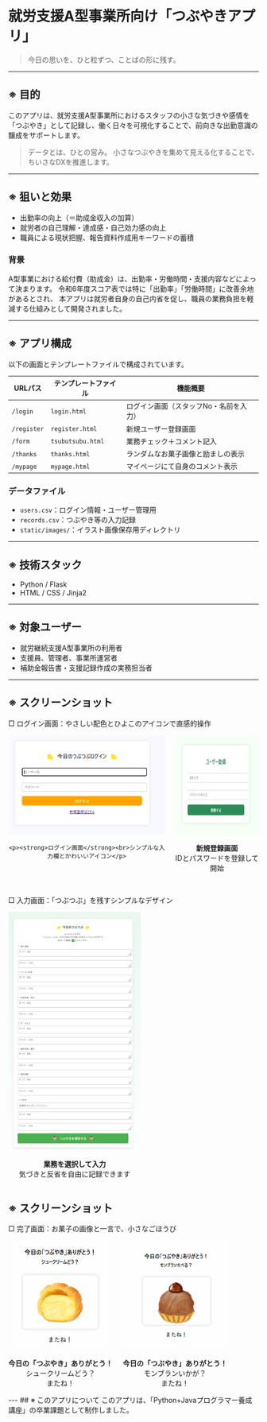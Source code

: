 # 就労支援A型事業所向け「つぶやきアプリ」

> 今日の思いを、ひと粒ずつ、ことばの形に残す。

---

## ※ 目的

このアプリは、就労支援A型事業所におけるスタッフの小さな気づきや感情を「つぶやき」として記録し、働く日々を可視化することで、前向きな出勤意識の醸成をサポートします。

> データとは、ひとの営み。
> 小さなつぶやきを集めて見える化することで、ちいさなDXを推進します。

---

## ※ 狙いと効果

* 出勤率の向上（＝助成金収入の加算）
* 就労者の自己理解・達成感・自己効力感の向上
* 職員による現状把握、報告資料作成用キーワードの蓄積

### 背景

A型事業における給付費（助成金）は、出勤率・労働時間・支援内容などによって決まります。
令和6年度スコア表では特に「出勤率」「労働時間」に改善余地があるとされ、
本アプリは就労者自身の自己内省を促し、職員の業務負担を軽減する仕組みとして開発されました。

---

## ※ アプリ構成

以下の画面とテンプレートファイルで構成されています。

| URLパス       | テンプレートファイル        | 機能概要                 |
| ----------- | ----------------- | -------------------- |
| `/login`    | `login.html`      | ログイン画面（スタッフNo・名前を入力） |
| `/register` | `register.html`   | 新規ユーザー登録画面           |
| `/form`     | `tsubutsubu.html` | 業務チェック＋コメント記入        |
| `/thanks`   | `thanks.html`     | ランダムなお菓子画像と励ましの表示    |
| `/mypage`   | `mypage.html`     | マイページにて自身のコメント表示    |

### データファイル

* `users.csv`：ログイン情報・ユーザー管理用
* `records.csv`：つぶやき等の入力記録
* `static/images/`：イラスト画像保存用ディレクトリ

---

## ※ 技術スタック

* Python / Flask
* HTML / CSS / Jinja2

---

## ※ 対象ユーザー

* 就労継続支援A型事業所の利用者
* 支援員、管理者、事業所運営者
* 補助金報告書・支援記録作成の実務担当者

---

## ※ スクリーンショット

<p>□ ログイン画面：やさしい配色とひよこのアイコンで直感的操作</p>

<div style="display: flex; gap: 20px; justify-content: flex-start;">
  <div style="text-align: center;">
    <img src="https://raw.githubusercontent.com/Shinobu-3/tsubutsubu-app/main/static/images/screenshot/loginsample.png" height="200">

    <p><strong>ログイン画面</strong><br>シンプルな入力欄とかわいいアイコン</p>
  </div>
  <div style="text-align: center;">
    <img src="https://raw.githubusercontent.com/Shinobu-3/tsubutsubu-app/main/static/images/screenshot/register.png" height="200"><br>
    <p><strong>新規登録画面</strong><br>IDとパスワードを登録して開始</p>
  </div>
</div>

<br>

<p>□ 入力画面：「つぶつぶ」を残すシンプルなデザイン</p>

<div style="display: flex; gap: 20px; justify-content: flex-start;">
  <div style="text-align: center;">
    <img src="https://raw.githubusercontent.com/Shinobu-3/tsubutsubu-app/main/static/images/screenshot/form.png" height="480"><br>
    <p><strong>業務を選択して入力</strong><br>気づきと反省を自由に記録できます</p>
  </div>
</div>

## ※ スクリーンショット

<p>□ 完了画面：お菓子の画像と一言で、小さなごほうび</p>

<div style="display: flex; gap: 20px; justify-content: flex-start;">
  <div style="text-align: center;">
    <img src="static/images/screenshot/thanks.png" height="220"><br>
    <p><strong>今日の「つぶやき」ありがとう！</strong><br>シュークリームどう？<br>またね！</p>
  </div>
  <div style="text-align: center;">
    <img src="static/images/screenshot/montblanc.png" height="220"><br>
    <p><strong>今日の「つぶやき」ありがとう！</strong><br>モンブランいかが？<br>またね！</p>
  </div> 
</div>
---
## ※ このアプリについて
このアプリは、「Python+Javaプログラマー養成講座」の卒業課題として制作しました。


